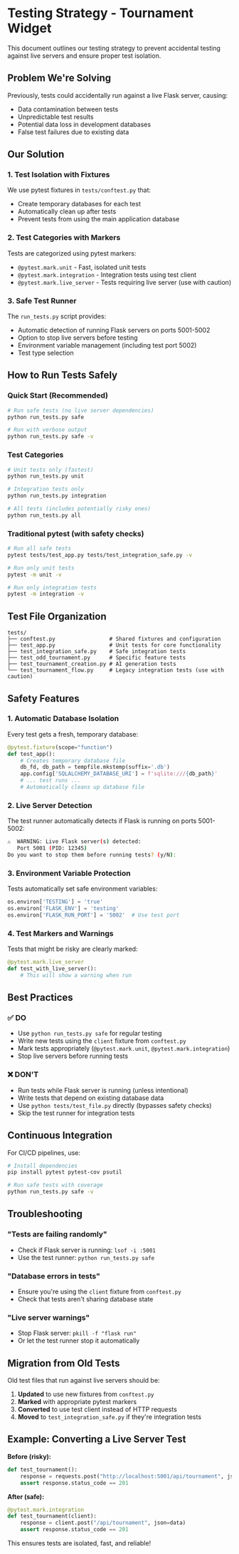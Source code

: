 # Testing Strategy - Tournament Widget

This document outlines our testing strategy to prevent accidental testing against live servers and ensure proper test isolation.

## Problem We're Solving

Previously, tests could accidentally run against a live Flask server, causing:

- Data contamination between tests
- Unpredictable test results
- Potential data loss in development databases
- False test failures due to existing data

## Our Solution

### 1. Test Isolation with Fixtures

We use pytest fixtures in `tests/conftest.py` that:

- Create temporary databases for each test
- Automatically clean up after tests
- Prevent tests from using the main application database

### 2. Test Categories with Markers

Tests are categorized using pytest markers:

- `@pytest.mark.unit` - Fast, isolated unit tests
- `@pytest.mark.integration` - Integration tests using test client
- `@pytest.mark.live_server` - Tests requiring live server (use with caution)

### 3. Safe Test Runner

The `run_tests.py` script provides:

- Automatic detection of running Flask servers on ports 5001-5002
- Option to stop live servers before testing
- Environment variable management (including test port 5002)
- Test type selection

## How to Run Tests Safely

### Quick Start (Recommended)

```bash
# Run safe tests (no live server dependencies)
python run_tests.py safe

# Run with verbose output
python run_tests.py safe -v
```

### Test Categories

```bash
# Unit tests only (fastest)
python run_tests.py unit

# Integration tests only
python run_tests.py integration

# All tests (includes potentially risky ones)
python run_tests.py all
```

### Traditional pytest (with safety checks)

```bash
# Run all safe tests
pytest tests/test_app.py tests/test_integration_safe.py -v

# Run only unit tests
pytest -m unit -v

# Run only integration tests
pytest -m integration -v
```

## Test File Organization

```
tests/
├── conftest.py                 # Shared fixtures and configuration
├── test_app.py                 # Unit tests for core functionality
├── test_integration_safe.py    # Safe integration tests
├── test_odd_tournament.py      # Specific feature tests
├── test_tournament_creation.py # AI generation tests
└── test_tournament_flow.py     # Legacy integration tests (use with caution)
```

## Safety Features

### 1. Automatic Database Isolation

Every test gets a fresh, temporary database:

```python
@pytest.fixture(scope="function")
def test_app():
    # Creates temporary database file
    db_fd, db_path = tempfile.mkstemp(suffix='.db')
    app.config['SQLALCHEMY_DATABASE_URI'] = f'sqlite:///{db_path}'
    # ... test runs ...
    # Automatically cleans up database file
```

### 2. Live Server Detection

The test runner automatically detects if Flask is running on ports 5001-5002:

```bash
⚠️  WARNING: Live Flask server(s) detected:
   Port 5001 (PID: 12345)
Do you want to stop them before running tests? (y/N):
```

### 3. Environment Variable Protection

Tests automatically set safe environment variables:

```python
os.environ['TESTING'] = 'true'
os.environ['FLASK_ENV'] = 'testing'
os.environ['FLASK_RUN_PORT'] = '5002'  # Use test port
```

### 4. Test Markers and Warnings

Tests that might be risky are clearly marked:

```python
@pytest.mark.live_server
def test_with_live_server():
    # This will show a warning when run
```

## Best Practices

### ✅ DO

- Use `python run_tests.py safe` for regular testing
- Write new tests using the `client` fixture from `conftest.py`
- Mark tests appropriately (`@pytest.mark.unit`, `@pytest.mark.integration`)
- Stop live servers before running tests

### ❌ DON'T

- Run tests while Flask server is running (unless intentional)
- Write tests that depend on existing database data
- Use `python tests/test_file.py` directly (bypasses safety checks)
- Skip the test runner for integration tests

## Continuous Integration

For CI/CD pipelines, use:

```bash
# Install dependencies
pip install pytest pytest-cov psutil

# Run safe tests with coverage
python run_tests.py safe -v
```

## Troubleshooting

### "Tests are failing randomly"

- Check if Flask server is running: `lsof -i :5001`
- Use the test runner: `python run_tests.py safe`

### "Database errors in tests"

- Ensure you're using the `client` fixture from `conftest.py`
- Check that tests aren't sharing database state

### "Live server warnings"

- Stop Flask server: `pkill -f "flask run"`
- Or let the test runner stop it automatically

## Migration from Old Tests

Old test files that run against live servers should be:

1. **Updated** to use new fixtures from `conftest.py`
2. **Marked** with appropriate pytest markers
3. **Converted** to use test client instead of HTTP requests
4. **Moved** to `test_integration_safe.py` if they're integration tests

## Example: Converting a Live Server Test

**Before (risky):**

```python
def test_tournament():
    response = requests.post("http://localhost:5001/api/tournament", json=data)
    assert response.status_code == 201
```

**After (safe):**

```python
@pytest.mark.integration
def test_tournament(client):
    response = client.post("/api/tournament", json=data)
    assert response.status_code == 201
```

This ensures tests are isolated, fast, and reliable!
